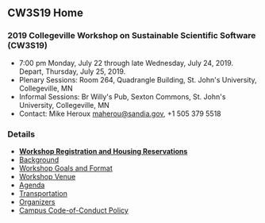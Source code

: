 
## CW3S19 Home

### 2019 Collegeville Workshop on Sustainable Scientific Software (CW3S19)

- 7:00 pm Monday, July 22 through late Wednesday, July 24, 2019.  Depart, Thursday, July 25, 2019.
- Plenary Sessions: Room 264, Quadrangle Building, St. John's University, Collegeville, MN
- Informal Sessions: Br Willy's Pub, Sexton Commons, St. John's University, Collegeville, MN
- Contact: Mike Heroux <maherou@sandia.gov>, +1 505 379 5518

### Details
- [**Workshop Registration and Housing Reservations**](Registration.md)
- [Background](Background.md)
- [Workshop Goals and Format](GoalsFormat.md)
- [Workshop Venue](Venue.md)
- [Agenda](Agenda.md)
- [Transportation](Transportation.md)
- [Organizers](Organizers.md)
- [Campus Code-of-Conduct Policy](https://www.csbsju.edu/joint-student-development/title-ix)
